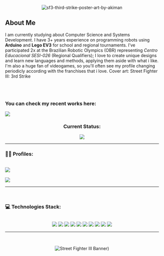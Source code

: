 <div align="center">
  
 <!-- ![Design sem nome](https://github.com/user-attachments/assets/18dec701-e933-48ea-b292-f46840d58b75)
-->

![sf3-third-strike-poster-art-by-akiman](https://github.com/user-attachments/assets/979bfac3-9cd1-4ac8-bf50-43e4ae989cfe) 

</div>

  <h2>About Me</h2>


<p>
  
I am currently studying about Computer Science and Systems Development. I have 3+ years experience on programming robots using **Arduino** and **Lego EV3** for school and regional tournaments. I’ve participated 2x at the Brazilian Robotic Olympics (OBR) representing *Centro Educacional SESI-026* (Regional Qualifiers); I love to create unique designs and learn new languages and methods, applying them aside with what i like. I'm also a huge fan of videogames, so you'll often see my profile changing periodicly according with the franchises that i love. Cover art: Street Fighter III: 3rd Strike
</p>
<br>
<br>
<h3>You can check my recent works here:</h3>
<div style="display: inline_block">
  <a href="https://lluizxl.github.io/Project.NPSLM/homepage.html" target="_blank">
<img src="https://img.shields.io/badge/NPLSM Site-purple?style=for-the-badge&logo=ea&logoColor=white">
  </a>
</div>
<div align="center">
  <h3>Current Status:</h3>
  <img src="https://github-readme-stats.vercel.app/api?username=LLuizXL&theme=jolly&show_icons=true&hide_border=true&count_private=true">
</div>

<hr/>


<h3>🤵‍♂️ Profiles:</h3>
<div display="inline_block"><br>
<a href="https://steamcommunity.com/id/RosyRoadToGlory" target="_blank">
<img src="https://img.shields.io/badge/Steam-black?style=for-the-badge&logo=Steam&logoColor=white">
</a>
  <br>
<a href="https://instagram.com/kenshinmello" target="_blank">
</a>
</div>
<br>
<img src="https://img.shields.io/badge/Instagram-red?style=for-the-badge&logo=Instagram&logoColor=white">
<hr/>
<div> <br>
  <h3><b>💻 Technologies Stack:</b></h3>
</div>
<div display="flex" align="center"> <br>
  <img src="https://img.shields.io/badge/JavaScript-yellow?style=for-the-badge&logo=JavaScript&logoColor=white">
  <img src="https://img.shields.io/badge/CSharp-green?style=for-the-badge&logo=sharp&logoColor=white">
  <img src="https://img.shields.io/badge/HTML-orange?style=for-the-badge&logo=html5&logoColor=white">
  <img src="https://img.shields.io/badge/CSS-blue?style=for-the-badge&logo=CSS&logoColor=white">
  <img src="https://img.shields.io/badge/Discord.js-darkblue?style=for-the-badge&logo=discord&logoColor=white">
  <img src="https://img.shields.io/badge/Python-darkorange?style=for-the-badge&logo=python&logoColor=white">
  <img src="https://img.shields.io/badge/Figma-pink?style=for-the-badge&logo=figma&logoColor=white">
  <img src="https://img.shields.io/badge/JQuery-0769AD?style=for-the-badge&logo=jquery&logoColor=white">
  <img src="https://img.shields.io/badge/micro:bit-00ED00?style=for-the-badge&logo=microbit&logoColor=white">
  <img src="https://img.shields.io/badge/Arduino-00878F?style=for-the-badge&logo=arduino&logoColor=white">
</div>

<hr>
<br>
<div align="center">

![Street Fighter III Banner)](https://github.com/user-attachments/assets/0983fdf4-9592-48ba-86e0-ba2eabf19299)

  
</div>
  
<!--<div align="center">
![Sem nome (1920 x 400 px) (1)](https://github.com/user-attachments/assets/9a59d1e8-a889-45ce-9ede-9effd0fcfdaa)

</div> -->

<!--
**LLuizXL/LLuizXL** is a ✨ _special_ ✨ repository because its `README.md` (this file) appears on your GitHub profile.
Here are some ideas to get you started:
- 🔭 I’m currently working on ...
- 🌱 I’m currently learning ...
- 👯 I’m looking to collaborate on ...
- 🤔 I’m looking for help with ...
- 💬 Ask me about ...
- 📫 How to reach me: ...
- 😄 Pronouns: ...
- ⚡ Fun fact: ...
-->
